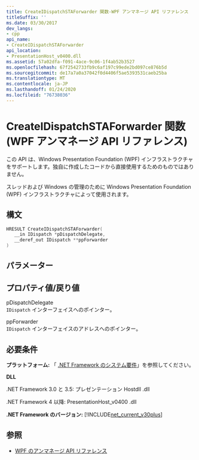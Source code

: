 ```yaml
---
title: CreateIDispatchSTAForwarder 関数-WPF アンマネージ API リファレンス
titleSuffix: ''
ms.date: 03/30/2017
dev_langs:
- cpp
api_name:
- CreateIDispatchSTAForwarder
api_location:
- PresentationHost_v0400.dll
ms.assetid: 57a02dfa-f091-4ace-9c06-1f4ab52b3527
ms.openlocfilehash: 67f2542733fb9c6af197c99ede2bd097ce876b5d
ms.sourcegitcommit: de17a7a0a37042f0d4406f5ae5393531caeb25ba
ms.translationtype: MT
ms.contentlocale: ja-JP
ms.lasthandoff: 01/24/2020
ms.locfileid: "76738036"
---
```

# <a name="createidispatchstaforwarder-function-wpf-unmanaged-api-reference"></a>CreateIDispatchSTAForwarder 関数 (WPF アンマネージ API リファレンス)
この API は、Windows Presentation Foundation (WPF) インフラストラクチャをサポートします。独自に作成したコードから直接使用するためのものではありません。  
  
 スレッドおよび Windows の管理のために Windows Presentation Foundation (WPF) インフラストラクチャによって使用されます。  
  
## <a name="syntax"></a>構文  
  
```cpp  
HRESULT CreateIDispatchSTAForwarder(  
   __in IDispatch *pDispatchDelegate,   
   __deref_out IDispatch **ppForwarder  
)  
```  
  
## <a name="parameters"></a>パラメーター  
  
## <a name="property-valuereturn-value"></a>プロパティ値/戻り値  
 pDispatchDelegate  
 `IDispatch` インターフェイスへのポインター。  
  
 ppForwarder  
 `IDispatch` インターフェイスのアドレスへのポインター。  
  
## <a name="requirements"></a>必要条件  
 **プラットフォーム:** 「 [.NET Framework のシステム要件](../../get-started/system-requirements.md)」を参照してください。  
  
 **DLL**  
  
 .NET Framework 3.0 と 3.5: プレゼンテーション Hostdll .dll  
  
 .NET Framework 4 以降: PresentationHost_v0400 .dll  
  
 **.NET Framework のバージョン:** [!INCLUDE[net_current_v30plus](../../../../includes/net-current-v30plus-md.md)]  
  
## <a name="see-also"></a>参照

- [WPF のアンマネージ API リファレンス](wpf-unmanaged-api-reference.md)
